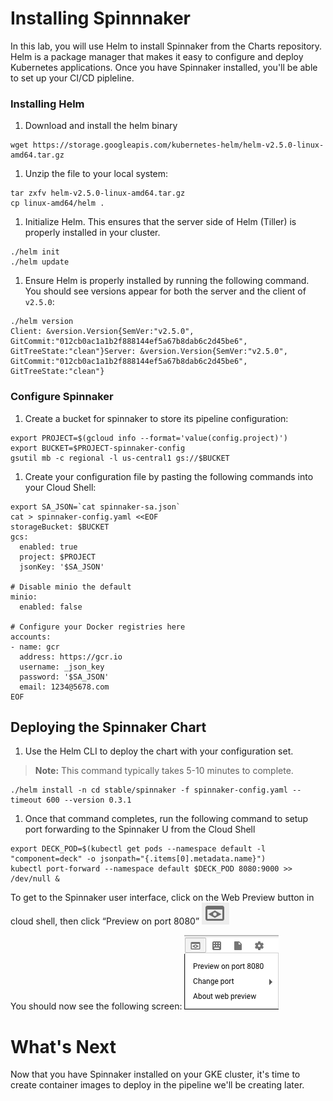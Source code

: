 # Installing Spinnnaker
In this lab, you will use Helm to install Spinnaker from the Charts repository. Helm is a package manager that makes it easy to configure and deploy Kubernetes applications.  Once you have Spinnaker installed, you'll be able to set up your CI/CD pipleline.

### Installing Helm
1. Download and install the helm binary
```shell
wget https://storage.googleapis.com/kubernetes-helm/helm-v2.5.0-linux-amd64.tar.gz
```

1. Unzip the file to your local system:
```shell
tar zxfv helm-v2.5.0-linux-amd64.tar.gz
cp linux-amd64/helm .
```

1. Initialize Helm. This ensures that the server side of Helm (Tiller) is properly installed in your cluster.
```shell
./helm init
./helm update
```

1. Ensure Helm is properly installed by running the following command. You should see versions appear for both the server and the client of ```v2.5.0```:
```shell
./helm version
Client: &version.Version{SemVer:"v2.5.0", GitCommit:"012cb0ac1a1b2f888144ef5a67b8dab6c2d45be6", GitTreeState:"clean"}Server: &version.Version{SemVer:"v2.5.0", GitCommit:"012cb0ac1a1b2f888144ef5a67b8dab6c2d45be6", GitTreeState:"clean"}
```
### Configure Spinnaker
1. Create a bucket for spinnaker to store its pipeline configuration:
```shell
export PROJECT=$(gcloud info --format='value(config.project)')
export BUCKET=$PROJECT-spinnaker-config
gsutil mb -c regional -l us-central1 gs://$BUCKET
```
1. Create your configuration file by pasting the following commands into your Cloud Shell:
```
export SA_JSON=`cat spinnaker-sa.json`
cat > spinnaker-config.yaml <<EOF
storageBucket: $BUCKET
gcs:
  enabled: true
  project: $PROJECT
  jsonKey: '$SA_JSON'

# Disable minio the default
minio:
  enabled: false

# Configure your Docker registries here
accounts:
- name: gcr
  address: https://gcr.io
  username: _json_key
  password: '$SA_JSON'
  email: 1234@5678.com
EOF
```

## Deploying the Spinnaker Chart
1. Use the Helm CLI to deploy the chart with your configuration set. 
> **Note:** This command typically takes 5-10 minutes to complete.

```shell
./helm install -n cd stable/spinnaker -f spinnaker-config.yaml --timeout 600 --version 0.3.1
```

1. Once that command completes, run the following command to setup port forwarding to the Spinnaker U from the Cloud Shell
```shell
export DECK_POD=$(kubectl get pods --namespace default -l "component=deck" -o jsonpath="{.items[0].metadata.name}")
kubectl port-forward --namespace default $DECK_POD 8080:9000 >> /dev/null &
```
To get to the Spinnaker user interface, click on the Web Preview button in cloud shell, then click “Preview on port 8080”
![](../docs/img/image12.png)

You should now see the following screen:
![](../docs/img/image5.png)

# What's Next
Now that you have Spinnaker installed on your GKE cluster, it's time to create container images to deploy in the pipeline we'll be creating later.
